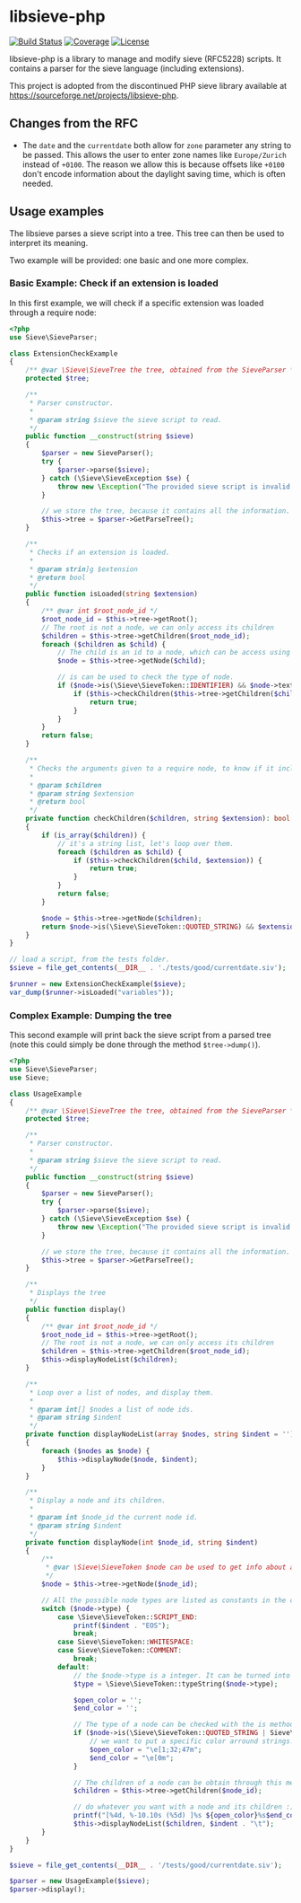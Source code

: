 # libsieve-php

[![Build Status](https://img.shields.io/travis/ProtonMail/libsieve-php.svg?style=flat-square)](https://travis-ci.org/ProtonMail/libsieve-php)
[![Coverage](https://img.shields.io/codecov/c/github/ProtonMail/libsieve-php.svg?style=flat-square)](https://codecov.io/gh/ProtonMail/libsieve-php)
[![License](https://img.shields.io/github/license/ProtonMail/libsieve-php.svg?style=flat-square)](https://github.com/ProtonMail/libsieve-php/blob/master/LICENSE)

libsieve-php is a library to manage and modify sieve (RFC5228) scripts. It contains a parser for the sieve language (including extensions).

This project is adopted from the discontinued PHP sieve library available at https://sourceforge.net/projects/libsieve-php.

## Changes from the RFC

 - The `date` and the `currentdate` both allow for `zone` parameter any string to be passed.
   This allows the user to enter zone names like `Europe/Zurich` instead of `+0100`. 
   The reason we allow this is because offsets like `+0100` don't encode information about the
   daylight saving time, which is often needed.

## Usage examples

The libsieve parses a sieve script into a tree. This tree can then be used to interpret its meaning.

Two example will be provided: one basic and one more complex.
### Basic Example: Check if an extension is loaded
In this first example, we will check if a specific extension was loaded through a require node:

```php
<?php
use Sieve\SieveParser;

class ExtensionCheckExample
{
    /** @var \Sieve\SieveTree the tree, obtained from the SieveParser */
    protected $tree;

    /**
     * Parser constructor.
     *
     * @param string $sieve the sieve script to read.
     */
    public function __construct(string $sieve)
    {
        $parser = new SieveParser();
        try {
            $parser->parse($sieve);
        } catch (\Sieve\SieveException $se) {
            throw new \Exception("The provided sieve script is invalid!");
        }

        // we store the tree, because it contains all the information.
        $this->tree = $parser->GetParseTree();
    }

    /**
     * Checks if an extension is loaded.
     *
     * @param strin]g $extension
     * @return bool
     */
    public function isLoaded(string $extension)
    {
        /** @var int $root_node_id */
        $root_node_id = $this->tree->getRoot();
        // The root is not a node, we can only access its children
        $children = $this->tree->getChildren($root_node_id);
        foreach ($children as $child) {
            // The child is an id to a node, which can be access using the following:
            $node = $this->tree->getNode($child);

            // is can be used to check the type of node.
            if ($node->is(\Sieve\SieveToken::IDENTIFIER) && $node->text === "require") {
                if ($this->checkChildren($this->tree->getChildren($child), $extension)) {
                    return true;
                }
            }
        }
        return false;
    }

    /**
     * Checks the arguments given to a require node, to know if it includes
     *
     * @param $children
     * @param string $extension
     * @return bool
     */
    private function checkChildren($children, string $extension): bool
    {
        if (is_array($children)) {
            // it's a string list, let's loop over them.
            foreach ($children as $child) {
                if ($this->checkChildren($child, $extension)) {
                    return true;
                }
            }
            return false;
        }

        $node = $this->tree->getNode($children);
        return $node->is(\Sieve\SieveToken::QUOTED_STRING) && $extension === trim($node->text, '"');
    }
}

// load a script, from the tests folder.
$sieve = file_get_contents(__DIR__ . './tests/good/currentdate.siv');

$runner = new ExtensionCheckExample($sieve);
var_dump($runner->isLoaded("variables"));
```

### Complex Example: Dumping the tree

This second example will print back the sieve script from a parsed tree (note this could simply be done through
the method `$tree->dump()`).

```php
<?php
use Sieve\SieveParser;
use Sieve;

class UsageExample
{
    /** @var \Sieve\SieveTree the tree, obtained from the SieveParser */
    protected $tree;

    /**
     * Parser constructor.
     *
     * @param string $sieve the sieve script to read.
     */
    public function __construct(string $sieve)
    {
        $parser = new SieveParser();
        try {
            $parser->parse($sieve);
        } catch (\Sieve\SieveException $se) {
            throw new \Exception("The provided sieve script is invalid!");
        }

        // we store the tree, because it contains all the information.
        $this->tree = $parser->GetParseTree();
    }

    /**
     * Displays the tree
     */
    public function display()
    {
        /** @var int $root_node_id */
        $root_node_id = $this->tree->getRoot();
        // The root is not a node, we can only access its children
        $children = $this->tree->getChildren($root_node_id);
        $this->displayNodeList($children);
    }

    /**
     * Loop over a list of nodes, and display them.
     *
     * @param int[] $nodes a list of node ids.
     * @param string $indent
     */
    private function displayNodeList(array $nodes, string $indent = '')
    {
        foreach ($nodes as $node) {
            $this->displayNode($node, $indent);
        }
    }

    /**
     * Display a node and its children.
     *
     * @param int $node_id the current node id.
     * @param string $indent
     */
    private function displayNode(int $node_id, string $indent)
    {
        /**
         * @var \Sieve\SieveToken $node can be used to get info about a specific node.
         */
        $node = $this->tree->getNode($node_id);

        // All the possible node types are listed as constants in the class SieveToken...
        switch ($node->type) {
            case \Sieve\SieveToken::SCRIPT_END:
                printf($indent . "EOS");
                break;
            case Sieve\SieveToken::WHITESPACE:
            case Sieve\SieveToken::COMMENT:
                break;
            default:
                // the $node->type is a integer. It can be turned into an explicit string this way...
                $type = \Sieve\SieveToken::typeString($node->type);

                $open_color = '';
                $end_color = '';

                // The type of a node can be checked with the is method. Mask can be used to match several types.
                if ($node->is(\Sieve\SieveToken::QUOTED_STRING | Sieve\SieveToken::MULTILINE_STRING)) {
                    // we want to put a specific color arround strings...
                    $open_color = "\e[1;32;47m";
                    $end_color = "\e[0m";
                }

                // The children of a node can be obtain through this method:
                $children = $this->tree->getChildren($node_id);

                // do whatever you want with a node and its children :) Here we are going to display them.
                printf("[%4d, %-10.10s (%5d) ]%s ${open_color}%s$end_color" . PHP_EOL, $node->line, $type, $node->type, $indent, $node->text);
                $this->displayNodeList($children, $indent . "\t");
        }
    }
}

$sieve = file_get_contents(__DIR__ . '/tests/good/currentdate.siv');

$parser = new UsageExample($sieve);
$parser->display();
```
